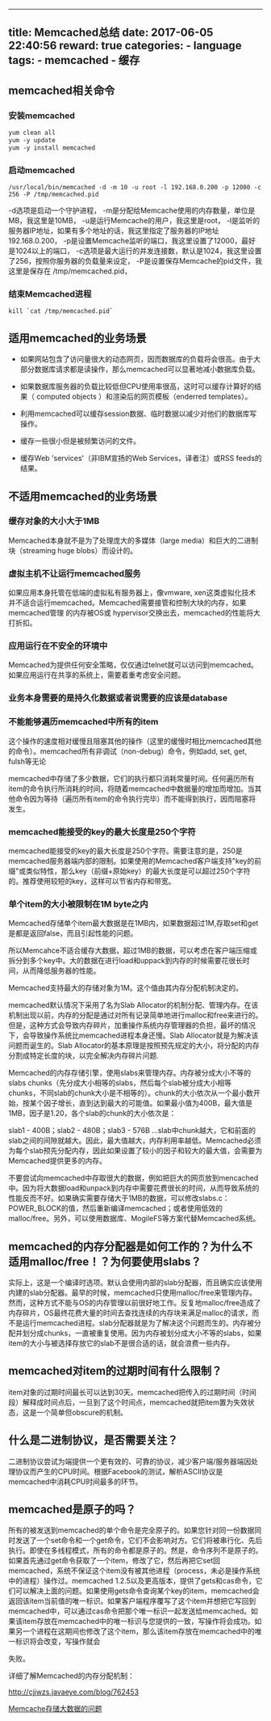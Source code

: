 
---
title: Memcached总结
date: 2017-06-05 22:40:56
reward: true
categories:
    - language
tags:
    - memcached
    - 缓存
---

## memcached相关命令

### 安装memcached

```markdown
yum clean all
yum -y update
yum -y install memcached
```

### 启动memcached

```
/usr/local/bin/memcached -d -m 10 -u root -l 192.168.0.200 -p 12000 -c 256 -P /tmp/memcached.pid
```
-d选项是启动一个守护进程， 
-m是分配给Memcache使用的内存数量，单位是MB，我这里是10MB， 
-u是运行Memcache的用户，我这里是root， 
-l是监听的服务器IP地址，如果有多个地址的话，我这里指定了服务器的IP地址192.168.0.200， 
-p是设置Memcache监听的端口，我这里设置了12000，最好是1024以上的端口， 
-c选项是最大运行的并发连接数，默认是1024，我这里设置了256，按照你服务器的负载量来设定， 
-P是设置保存Memcache的pid文件，我这里是保存在 /tmp/memcached.pid，

### 结束Memcached进程
```
kill `cat /tmp/memcached.pid`
```
<!--more-->
## 适用memcached的业务场景

* 如果网站包含了访问量很大的动态网页，因而数据库的负载将会很高。由于大部分数据库请求都是读操作，那么memcached可以显著地减小数据库负载。

* 如果数据库服务器的负载比较低但CPU使用率很高，这时可以缓存计算好的结果（ computed objects ）和渲染后的网页模板（enderred templates）。

* 利用memcached可以缓存session数据、临时数据以减少对他们的数据库写操作。

* 缓存一些很小但是被频繁访问的文件。

* 缓存Web 'services'（非IBM宣扬的Web Services，译者注）或RSS feeds的结果。

## 不适用memcached的业务场景

### 缓存对象的大小大于1MB

Memcached本身就不是为了处理庞大的多媒体（large media）和巨大的二进制块（streaming huge blobs）而设计的。

### 虚拟主机不让运行memcached服务

如果应用本身托管在低端的虚拟私有服务器上，像vmware, xen这类虚拟化技术并不适合运行memcached。Memcached需要接管和控制大块的内存，如果memcached管理      的内存被OS或 hypervisor交换出去，memcached的性能将大打折扣。

### 应用运行在不安全的环境中

Memcached为提供任何安全策略，仅仅通过telnet就可以访问到memcached。如果应用运行在共享的系统上，需要着重考虑安全问题。

### 业务本身需要的是持久化数据或者说需要的应该是database

### 不能能够遍历memcached中所有的item

这个操作的速度相对缓慢且阻塞其他的操作（这里的缓慢时相比memcached其他的命令）。memcached所有非调试（non-debug）命令，例如add, set, get, fulsh等无论

memcached中存储了多少数据，它们的执行都只消耗常量时间。任何遍历所有item的命令执行所消耗的时间，将随着memcached中数据量的增加而增加。当其他命令因为等待（遍历所有item的命令执行完毕）而不能得到执行，因而阻塞将发生。

### memcached能接受的key的最大长度是250个字符
memcached能接受的key的最大长度是250个字符。需要注意的是，250是memcached服务器端内部的限制。如果使用的Memcached客户端支持"key的前缀"或类似特性，那么key（前缀+原始key）的最大长度是可以超过250个字符的。推荐使用较短的key，这样可以节省内存和带宽。

### 单个item的大小被限制在1M byte之内
Memcached存储单个item最大数据是在1MB内，如果数据超过1M,存取set和get是都是返回false，而且引起性能的问题。

所以Memcahce不适合缓存大数据，超过1MB的数据，可以考虑在客户端压缩或拆分到多个key中。大的数据在进行load和uppack到内存的时候需要花很长时间，从而降低服务器的性能。

Memcached支持最大的存储对象为1M。这个值由其内存分配机制决定的。

memcached默认情况下采用了名为Slab Allocator的机制分配、管理内存。在该机制出现以前，内存的分配是通过对所有记录简单地进行malloc和free来进行的。但是，这种方式会导致内存碎片，加重操作系统内存管理器的负担，最坏的情况下，会导致操作系统比memcached进程本身还慢。Slab Allocator就是为解决该问题而诞生的。Slab Allocator的基本原理是按照预先规定的大小，将分配的内存分割成特定长度的块，以完全解决内存碎片问题.

Memcached的内存存储引擎，使用slabs来管理内存。内存被分成大小不等的slabs chunks（先分成大小相等的slabs，然后每个slab被分成大小相等chunks，不同slab的chunk大小是不相等的）。chunk的大小依次从一个最小数开始，按某个因子增长，直到达到最大的可能值。如果最小值为400B，最大值是1MB，因子是1.20，各个slab的chunk的大小依次是：

slab1 - 400B；slab2 - 480B；slab3 - 576B ...slab中chunk越大，它和前面的slab之间的间隙就越大。因此，最大值越大，内存利用率越低。Memcached必须为每个slab预先分配内存，因此如果设置了较小的因子和较大的最大值，会需要为Memcached提供更多的内存。

不要尝试向memcached中存取很大的数据，例如把巨大的网页放到mencached中。因为将大数据load和unpack到内存中需要花费很长的时间，从而导致系统的性能反而不好。如果确实需要存储大于1MB的数据，可以修改slabs.c：POWER_BLOCK的值，然后重新编译memcached；或者使用低效的malloc/free。另外，可以使用数据库、MogileFS等方案代替Memcached系统。

## memcached的内存分配器是如何工作的？为什么不适用malloc/free！？为何要使用slabs？
实际上，这是一个编译时选项。默认会使用内部的slab分配器，而且确实应该使用内建的slab分配器。最早的时候，memcached只使用malloc/free来管理内存。然而，这种方式不能与OS的内存管理以前很好地工作。反复地malloc/free造成了内存碎片，OS最终花费大量的时间去查找连续的内存块来满足malloc的请求，而不是运行memcached进程。slab分配器就是为了解决这个问题而生的。内存被分配并划分成chunks，一直被重复使用。因为内存被划分成大小不等的slabs，如果item的大小与被选择存放它的slab不是很合适的话，就会浪费一些内存。

## memcached对item的过期时间有什么限制？

item对象的过期时间最长可以达到30天。memcached把传入的过期时间（时间段）解释成时间点后，一旦到了这个时间点，memcached就把item置为失效状态，这是一个简单但obscure的机制。

## 什么是二进制协议，是否需要关注？

二进制协议尝试为端提供一个更有效的、可靠的协议，减少客户端/服务器端因处理协议而产生的CPU时间。根据Facebook的测试，解析ASCII协议是memcached中消耗CPU时间最多的环节。

## memcached是原子的吗？

所有的被发送到memcached的单个命令是完全原子的。如果您针对同一份数据同时发送了一个set命令和一个get命令，它们不会影响对方。它们将被串行化、先后执行。即使在多线程模式，所有的命令都是原子的。然是，命令序列不是原子的。如果首先通过get命令获取了一个item，修改了它，然后再把它set回memcached，系统不保证这个item没有被其他进程（process，未必是操作系统中的进程）操作过。memcached 1.2.5以及更高版本，提供了gets和cas命令，它们可以解决上面的问题。如果使用gets命令查询某个key的item，memcached会返回该item当前值的唯一标识。如果客户端程序覆写了这个item并想把它写回到memcached中，可以通过cas命令把那个唯一标识一起发送给memcached。如果该item存放在memcached中的唯一标识与您提供的一致，写操作将会成功。如果另一个进程在这期间也修改了这个item，那么该item存放在memcached中的唯一标识将会改变，写操作就会

失败。


详细了解Memcached的内存分配机制：

http://cjjwzs.javaeye.com/blog/762453

[Memcache存储大数据的问题](http://blog.csdn.net/hguisu/article/details/6163621)